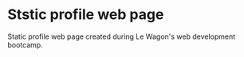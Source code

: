 # Ststic profile web page
Static profile web page created during Le Wagon's web development bootcamp.
